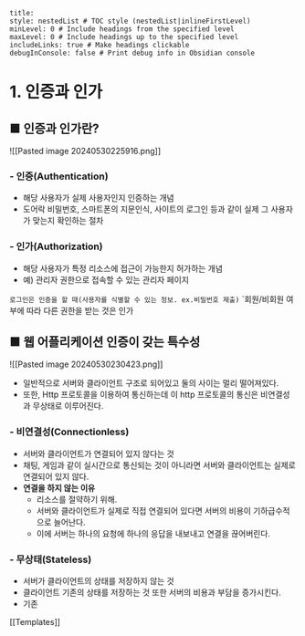 ```table-of-contents
title: 
style: nestedList # TOC style (nestedList|inlineFirstLevel)
minLevel: 0 # Include headings from the specified level
maxLevel: 0 # Include headings up to the specified level
includeLinks: true # Make headings clickable
debugInConsole: false # Print debug info in Obsidian console
```

# 1. 인증과 인가
## ■ 인증과 인가란?
![[Pasted image 20240530225916.png]]
### - 인증(Authentication)
- 해당 사용자가 실제 사용자인지 인증하는 개념
- 도어락 비밀번호, 스마트폰의 지문인식, 사이트의 로그인 등과 같이 실제 그 사용자가 맞는지 확인하는 절차

### - 인가(Authorization)
- 해당 사용자가 특정 리소스에 접근이 가능한지 허가하는 개념
- 예) 관리자 권한으로 접속할 수 있는 관리자 페이지

`로그인은 인증을 할 때(사용자를 식별할 수 있는 정보. ex.비밀번호 제출)`
`회원/비회원 여부에 따라 다른 권한을 받는 것은 인가

## ■ 웹 어플리케이션 인증이 갖는 특수성
![[Pasted image 20240530230423.png]]

- 일반적으로 서버와 클라이언트 구조로 되어있고 둘의 사이는 멀리 떨어져있다.
- 또한, Http 프로토콜을 이용하여 통신하는데 이 http 프로토콜의 통신은 비연결성과 무상태로 이루어진다.

### - 비연결성(Connectionless)
- 서버와 클라이언트가 연결되어 있지 않다는 것
- 채팅, 게임과 같이 실시간으로 통신되는 것이 아니라면 서버와 클라이언트는 실제로 연결되어 있지 않다.
- **연결을 하지 않는 이유**
	- 리소스를 절약하기 위해.
	- 서버와 클라이언트가 실제로 직접 연결되어 있다면 서버의 비용이 기하급수적으로 늘어난다.
	- 이에 서버는 하나의 요청에 하나의 응답을 내보내고 연결을 끊어버린다.

### - 무상태(Stateless)
- 서버가 클라이언트의 상태를 저장하지 않는 것
- 클라이언트 기존의 상태를 저장하는 것 또한 서버의 비용과 부담을 증가시킨다.
- 기존





[[Templates]]
